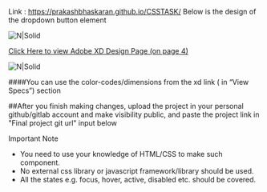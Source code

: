 Link : https://prakashbhaskaran.github.io/CSSTASK/
Below is the design of the dropdown button element

![N|Solid](https://i.ibb.co/sQQQ0V4/Screenshot-2021-11-22-at-11-55-24-PM.png)

[Click Here to view Adobe XD Design Page (on page 4)]

![N|Solid](https://i.ibb.co/MSdtb6v/Screenshot-2021-11-23-at-12-01-11-AM.png)

####You can use the color-codes/dimensions from the xd link ( in “View Specs”) section

##After you finish making changes, upload the project in your personal github/gitlab account and make visibility public, and paste the project link in "Final project git url" input below

Important Note

- You need to use your knowledge of HTML/CSS to make such component.
- No external css library or javascript framework/library should be used.
- All the states e.g. focus, hover, active, disabled etc. should be covered.

[click here to view adobe xd design page (on page 4)]: https://xd.adobe.com/view/e49e5003-156c-40bb-a488-e1867aa9a759-b1cd/screen/d3f129fe-26a0-4175-af20-92e8737ae8c1/specs/
